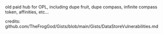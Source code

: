 old paid hub for OPL, including dupe fruit, dupe compass, infinite compass token, affinities, etc...

credits: github.com/TheFrogGod/Gists/blob/main/Gists/DataStoreVulnerabilities.md
